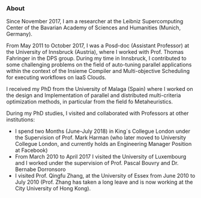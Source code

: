
### About

Since November 2017, I am a researcher at the Leibniz Supercomputing Center of the Bavarian Academy of Sciences and Humanities (Munich, Germany). 

From May 2011 to October 2017, I was a Posd-doc (Assistant Professor) at the University of Innsbruck (Austria), where I worked with Prof. Thomas Fahringer in the DPS group. During my time in Innsbruck, I contributed to some challenging problems on the field of auto-tuning parallel applications within the context of the Insieme Compiler and Multi-objective Scheduling for executing workflows on IaaS Clouds. 

I received my PhD from the University of Malaga (Spain) where I worked on the design and Implementation of parallel and distributed multi-criteria optimization methods, in particular from the field fo Metaheuristics. 

During my PhD studies, I visited and collaborated with Professors at other institutions: 

* I spend two Months (June-July 2018) in King´s Collegue London under the Supervision of Prof. Mark Harman (who later moved to University Collegue London, and currently holds an Engineering Manager Position at Facebook)
* From March 2010 to April 2017 I visited the University of Luxembourg and I worked under the supervision of Prof. Pascal Bouvry and Dr. Bernabe Dorronsoro 
* I visited Prof. Qingfu Zhang, at the University of Essex from June 2010 to July 2010 (Prof. Zhang has taken a long leave and is now working at the City University of Hong Kong). 



